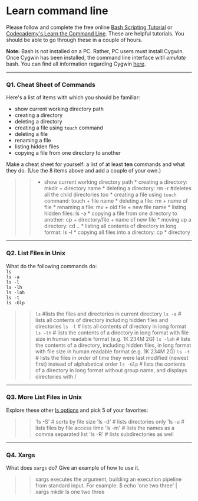 # Learn command line

Please follow and complete the free online [Bash Scripting Tutorial](https://ryanstutorials.net/bash-scripting-tutorial/) or [Codecademy's Learn the Command Line](https://www.codecademy.com/learn/learn-the-command-line). These are helpful tutorials. You should be able to go through these in a couple of hours.

**Note:** Bash is not installed on a PC. Rather, PC users must install Cygwin. Once Cygwin has been installed, the command line interface witll _emulate_ bash. You can find all information regarding Cygwin [here](https://www.cygwin.com/).

---

### Q1.  Cheat Sheet of Commands  

Here's a list of items with which you should be familiar:  
* show current working directory path
* creating a directory
* deleting a directory
* creating a file using `touch` command
* deleting a file
* renaming a file
* listing hidden files
* copying a file from one directory to another

Make a cheat sheet for yourself: a list of at least **ten** commands and what they do.  (Use the 8 items above and add a couple of your own.)  

> > * show current working directory path
    * creating a directory: mkdir + directory name
    * deleting a directory: rm -r #deletes all the child directories too
    * creating a file using `touch` command: touch + file name
    * deleting a file: rm + name of file
    * renaming a file: mv + old file + new file name
    * listing hidden files: ls -a
    * copying a file from one directory to another: cp + directory/file + name of new file
    * moving up a directory: cd ..
    * listing all contents of directory in long format: ls -l
    * copying all files into a directory: cp * directory 

---

### Q2.  List Files in Unix   

What do the following commands do:  
`ls`  
`ls -a`  
`ls -l`  
`ls -lh`  
`ls -lah`  
`ls -t`  
`ls -Glp`  

> > `ls`  #lists the files and directories in current directory
    `ls -a`  # lists all contents of directory including hidden files and directories
    `ls -l`  # lists all contents of directory in long format
    `ls -lh` # lists the contents of a directory in long format with file size in human readable format (e.g. 1K 234M 2G)
    `ls -lah` # lists the contents of a directory, including hidden files, in long format with file size in human readable format (e.g. 1K 234M 2G)
    `ls -t`  # lists the files in order of time they were last modified (newest first) instead of alphabetical order
    `ls -Glp` # lists the contents of a directory in long format without group name, and displays directories with /  


---

### Q3.  More List Files in Unix  

Explore these other [ls options](http://www.techonthenet.com/unix/basic/ls.php) and pick 5 of your favorites:

> > 'ls -S' # sorts by file size
    'ls -d' # lists directories only
    'ls -u # lists files by file access time
    'ls -m' # lists the names as a comma separated list
    'ls -R' # lists subdirectories as well

---

### Q4.  Xargs   

What does `xargs` do? Give an example of how to use it.

> > xargs executes the argument, building an execution pipeline from standard input. For example:
    $ echo 'one two three' | xargs mkdir 
    ls
    one two three

 

